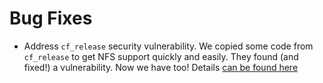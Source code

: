 # Bug Fixes

- Address `cf_release` security vulnerability.  We copied some
  code from `cf_release` to get NFS support quickly and easily.
  They found (and fixed!) a vulnerability.  Now we have too!
  Details [can be found here][1]


[1]: https://docs.google.com/document/d/1MOJPOR_fNjvhu2zcEvLm632Dmd2HGp71UCrSmyOHcFs/pub
